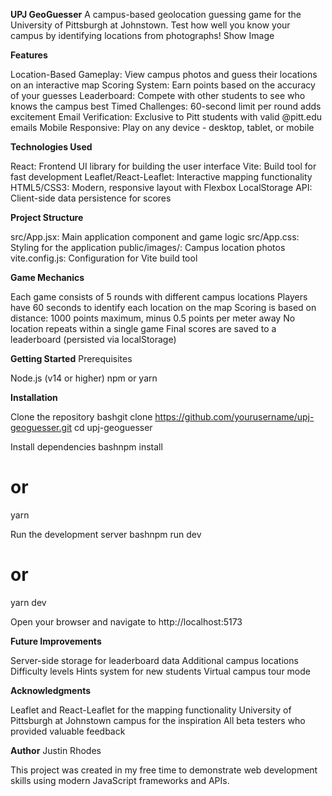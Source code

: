 **UPJ GeoGuesser**
A campus-based geolocation guessing game for the University of Pittsburgh at Johnstown. Test how well you know your campus by identifying locations from photographs!
Show Image

**Features**

Location-Based Gameplay: View campus photos and guess their locations on an interactive map
Scoring System: Earn points based on the accuracy of your guesses
Leaderboard: Compete with other students to see who knows the campus best
Timed Challenges: 60-second limit per round adds excitement
Email Verification: Exclusive to Pitt students with valid @pitt.edu emails
Mobile Responsive: Play on any device - desktop, tablet, or mobile

**Technologies Used**

React: Frontend UI library for building the user interface
Vite: Build tool for fast development
Leaflet/React-Leaflet: Interactive mapping functionality
HTML5/CSS3: Modern, responsive layout with Flexbox
LocalStorage API: Client-side data persistence for scores

**Project Structure**

src/App.jsx: Main application component and game logic
src/App.css: Styling for the application
public/images/: Campus location photos
vite.config.js: Configuration for Vite build tool

**Game Mechanics**

Each game consists of 5 rounds with different campus locations
Players have 60 seconds to identify each location on the map
Scoring is based on distance: 1000 points maximum, minus 0.5 points per meter away
No location repeats within a single game
Final scores are saved to a leaderboard (persisted via localStorage)

**Getting Started**
Prerequisites

Node.js (v14 or higher)
npm or yarn

**Installation**

Clone the repository
bashgit clone https://github.com/yourusername/upj-geoguesser.git
cd upj-geoguesser

Install dependencies
bashnpm install
# or
yarn

Run the development server
bashnpm run dev
# or
yarn dev

Open your browser and navigate to http://localhost:5173

**Future Improvements**

Server-side storage for leaderboard data
Additional campus locations
Difficulty levels
Hints system for new students
Virtual campus tour mode

**Acknowledgments**

Leaflet and React-Leaflet for the mapping functionality
University of Pittsburgh at Johnstown campus for the inspiration
All beta testers who provided valuable feedback

**Author**
Justin Rhodes

This project was created in my free time to demonstrate web development skills using modern JavaScript frameworks and APIs.

